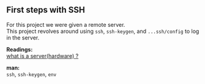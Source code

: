 ## First steps with SSH

For this project we were given a remote server.  
This project revolves around using `ssh`, `ssh-keygen`, and `...ssh/config` to log in the server.  

**Readings:**  
[what is a server(hardware) ?](https://en.wikipedia.org/wiki/Server_(computing)#Hardware_requirement)  

**man:**  
`ssh`, `ssh-keygen`, `env`

